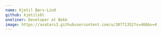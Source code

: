 ```yaml
---
name: Kjetil Børs-Lind
github: kjetilsbl
oneliner: Developer at Bekk
image: https://avatars3.githubusercontent.com/u/30771352?s=460&v=4
---
```

